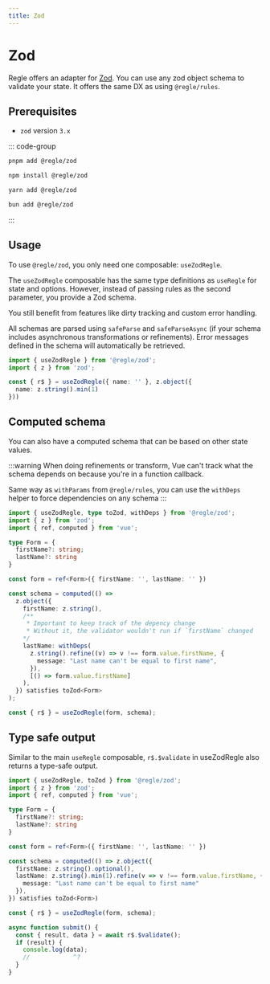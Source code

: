 ```yaml
---
title: Zod
---
```


<script setup>
import QuickUsage from '../parts/components/zod/QuickUsage.vue';
import ComputedSchema from '../parts/components/zod/ComputedSchema.vue';
</script>

# Zod <span data-title="zod"></span>

Regle offers an adapter for [Zod](https://zod.dev/). You can use any zod object schema to validate your state. It offers the same DX as using `@regle/rules`.

## Prerequisites

- `zod` version `3.x`

::: code-group
```sh [pnpm]
pnpm add @regle/zod
```

```sh [npm]
npm install @regle/zod
```

```sh [yarn]
yarn add @regle/zod
```

```sh [bun]
bun add @regle/zod
```
:::



## Usage


To use `@regle/zod`, you only need one composable: `useZodRegle`.

The `useZodRegle` composable has the same type definitions as `useRegle` for state and options. However, instead of passing rules as the second parameter, you provide a Zod schema.

You still benefit from features like dirty tracking and custom error handling.

All schemas are parsed using `safeParse` and `safeParseAsync` (if your schema includes asynchronous transformations or refinements). Error messages defined in the schema will automatically be retrieved.

```ts twoslash
import { useZodRegle } from '@regle/zod';
import { z } from 'zod';

const { r$ } = useZodRegle({ name: '' }, z.object({
  name: z.string().min(1)
}))

```

<QuickUsage />


## Computed schema

You can also have a computed schema that can be based on other state values.

:::warning
When doing refinements or transform, Vue can't track what the schema depends on because you're in a function callback. 

Same way as `withParams` from `@regle/rules`, you can use the `withDeps` helper to force dependencies on any schema
:::

```ts twoslash
import { useZodRegle, type toZod, withDeps } from '@regle/zod';
import { z } from 'zod';
import { ref, computed } from 'vue';

type Form = {
  firstName?: string;
  lastName?: string
}

const form = ref<Form>({ firstName: '', lastName: '' })

const schema = computed(() =>
  z.object({
    firstName: z.string(),
    /** 
     * Important to keep track of the depency change
     * Without it, the validator wouldn't run if `firstName` changed
    */
    lastName: withDeps(
      z.string().refine((v) => v !== form.value.firstName, {
        message: "Last name can't be equal to first name",
      }),
      [() => form.value.firstName]
    ),
  }) satisfies toZod<Form>
);

const { r$ } = useZodRegle(form, schema);

```

<ComputedSchema />


## Type safe output

Similar to the main `useRegle` composable, `r$.$validate` in useZodRegle also returns a type-safe output.

```ts twoslash
import { useZodRegle, toZod } from '@regle/zod';
import { z } from 'zod';
import { ref, computed } from 'vue';

type Form = {
  firstName?: string;
  lastName?: string
}

const form = ref<Form>({ firstName: '', lastName: '' })

const schema = computed(() => z.object({
  firstName: z.string().optional(),
  lastName: z.string().min(1).refine(v => v !== form.value.firstName, {
    message: "Last name can't be equal to first name"
  }),
}) satisfies toZod<Form>)

const { r$ } = useZodRegle(form, schema);

async function submit() {
  const { result, data } = await r$.$validate();
  if (result) {
    console.log(data);
    //            ^?
  }
}

```


